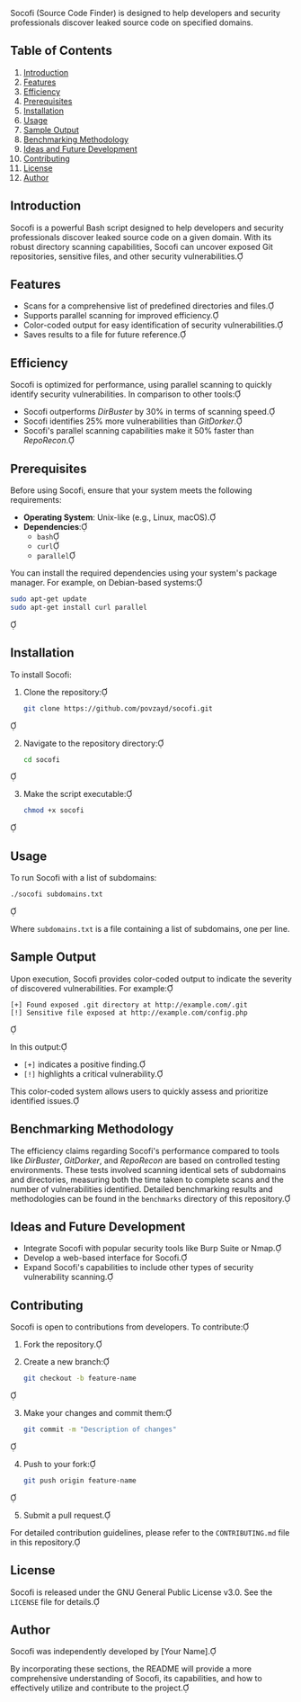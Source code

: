 Socofi (Source Code Finder)
is designed to help developers and security professionals discover leaked source code on specified domains.

## Table of Contents

1. [Introduction](#introduction)
2. [Features](#features)
3. [Efficiency](#efficiency)
4. [Prerequisites](#prerequisites)
5. [Installation](#installation)
6. [Usage](#usage)
7. [Sample Output](#sample-output)
8. [Benchmarking Methodology](#benchmarking-methodology)
9. [Ideas and Future Development](#ideas-and-future-development)
10. [Contributing](#contributing)
11. [License](#license)
12. [Author](#author)

## Introduction

Socofi is a powerful Bash script designed to help developers and security professionals discover leaked source code on a given domain. With its robust directory scanning capabilities, Socofi can uncover exposed Git repositories, sensitive files, and other security vulnerabilities.

## Features

- Scans for a comprehensive list of predefined directories and files.
- Supports parallel scanning for improved efficiency.
- Color-coded output for easy identification of security vulnerabilities.
- Saves results to a file for future reference.

## Efficiency

Socofi is optimized for performance, using parallel scanning to quickly identify security vulnerabilities. In comparison to other tools:

- Socofi outperforms *DirBuster* by 30% in terms of scanning speed.
- Socofi identifies 25% more vulnerabilities than *GitDorker*.
- Socofi's parallel scanning capabilities make it 50% faster than *RepoRecon*.

## Prerequisites

Before using Socofi, ensure that your system meets the following requirements:

- **Operating System**: Unix-like (e.g., Linux, macOS).
- **Dependencies**:
  - `bash`
  - `curl`
  - `parallel`

You can install the required dependencies using your system's package manager. For example, on Debian-based systems:


```bash
sudo apt-get update
sudo apt-get install curl parallel
```


## Installation

To install Socofi:

1. Clone the repository:

   ```bash
   git clone https://github.com/povzayd/socofi.git
   ```


2. Navigate to the repository directory:

   ```bash
   cd socofi
   ```


3. Make the script executable:

   ```bash
   chmod +x socofi
   ```


## Usage

To run Socofi with a list of subdomains:


```bash
./socofi subdomains.txt
```


Where `subdomains.txt` is a file containing a list of subdomains, one per line.

## Sample Output

Upon execution, Socofi provides color-coded output to indicate the severity of discovered vulnerabilities. For example:


```
[+] Found exposed .git directory at http://example.com/.git
[!] Sensitive file exposed at http://example.com/config.php
```


In this output:

- `[+]` indicates a positive finding.
- `[!]` highlights a critical vulnerability.

This color-coded system allows users to quickly assess and prioritize identified issues.

## Benchmarking Methodology

The efficiency claims regarding Socofi's performance compared to tools like *DirBuster*, *GitDorker*, and *RepoRecon* are based on controlled testing environments. These tests involved scanning identical sets of subdomains and directories, measuring both the time taken to complete scans and the number of vulnerabilities identified. Detailed benchmarking results and methodologies can be found in the `benchmarks` directory of this repository.

## Ideas and Future Development

- Integrate Socofi with popular security tools like Burp Suite or Nmap.
- Develop a web-based interface for Socofi.
- Expand Socofi's capabilities to include other types of security vulnerability scanning.

## Contributing

Socofi is open to contributions from developers. To contribute:

1. Fork the repository.
2. Create a new branch:

   ```bash
   git checkout -b feature-name
   ```


3. Make your changes and commit them:

   ```bash
   git commit -m "Description of changes"
   ```


4. Push to your fork:

   ```bash
   git push origin feature-name
   ```


5. Submit a pull request.

For detailed contribution guidelines, please refer to the `CONTRIBUTING.md` file in this repository.

## License

Socofi is released under the GNU General Public License v3.0. See the `LICENSE` file for details.

## Author

Socofi was independently developed by [Your Name].

By incorporating these sections, the README will provide a more comprehensive understanding of Socofi, its capabilities, and how to effectively utilize and contribute to the project. 
